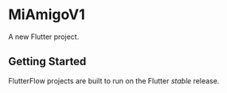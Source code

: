 # MiAmigoV1

A new Flutter project.

## Getting Started

FlutterFlow projects are built to run on the Flutter _stable_ release.
